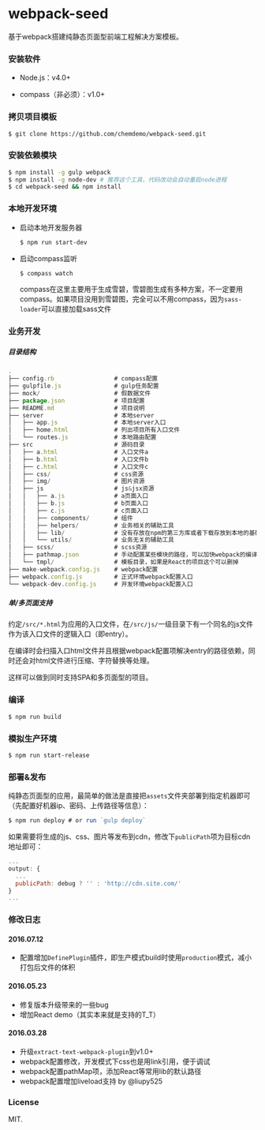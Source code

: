 # webpack-seed

基于webpack搭建纯静态页面型前端工程解决方案模板。


### 安装软件

- Node.js：v4.0+

- compass（非必须）：v1.0+


### 拷贝项目模板

``` bash
$ git clone https://github.com/chemdemo/webpack-seed.git
```


### 安装依赖模块

``` bash
$ npm install -g gulp webpack
$ npm install -g node-dev # 推荐这个工具，代码改动会自动重启node进程
$ cd webpack-seed && npm install
```

### 本地开发环境

- 启动本地开发服务器

    ``` bash
    $ npm run start-dev
    ```

- 启动compass监听

    ``` bash
    $ compass watch
    ```
    compass在这里主要用于生成雪碧，雪碧图生成有多种方案，不一定要用compass。如果项目没用到雪碧图，完全可以不用compass，因为`sass-loader`可以直接加载sass文件

### 业务开发

##### 目录结构

``` js
.
├── config.rb                 # compass配置
├── gulpfile.js               # gulp任务配置
├── mock/                     # 假数据文件
├── package.json              # 项目配置
├── README.md                 # 项目说明
├── server                    # 本地server
│   ├── app.js                # 本地server入口
│   ├── home.html             # 列出项目所有入口文件
│   └── routes.js             # 本地路由配置
├── src                       # 源码目录
│   ├── a.html                # 入口文件a
│   ├── b.html                # 入口文件b
│   ├── c.html                # 入口文件c
│   ├── css/                  # css资源
│   ├── img/                  # 图片资源
│   ├── js                    # js&jsx资源
│   │   ├── a.js              # a页面入口
│   │   ├── b.js              # b页面入口
│   │   ├── c.js              # c页面入口
│   │   ├── components/       # 组件
│   │   ├── helpers/          # 业务相关的辅助工具
│   │   ├── lib/              # 没有存放在npm的第三方库或者下载存放到本地的基础库，如jQuery、Zepto、React等
│   │   └── utils/            # 业务无关的辅助工具
│   ├── scss/                 # scss资源
│   ├── pathmap.json          # 手动配置某些模块的路径，可以加快webpack的编译速度
│   └── tmpl/                 # 模板目录，如果是React的项目这个可以删掉
├── make-webpack.config.js    # webpack配置
├── webpack.config.js         # 正式环境webpack配置入口
└── webpack-dev.config.js     # 开发环境webpack配置入口
```

##### 单/多页面支持

约定`/src/*.html`为应用的入口文件，在`/src/js/`一级目录下有一个同名的js文件作为该入口文件的逻辑入口（即entry）。

在编译时会扫描入口html文件并且根据webpack配置项解决entry的路径依赖，同时还会对html文件进行压缩、字符替换等处理。

这样可以做到同时支持SPA和多页面型的项目。

### 编译

``` bash
$ npm run build
```

### 模拟生产环境

``` bash
$ npm run start-release
```

### 部署&发布

纯静态页面型的应用，最简单的做法是直接把`assets`文件夹部署到指定机器即可（先配置好机器ip、密码、上传路径等信息）：

``` js
$ npm run deploy # or run `gulp deploy`
```

如果需要将生成的js、css、图片等发布到cdn，修改下`publicPath`项为目标cdn地址即可：

``` js
...
output: {
  ...
  publicPath: debug ? '' : 'http://cdn.site.com/'
}
...
```

### 修改日志

#### 2016.07.12

- 配置增加`DefinePlugin`插件，即生产模式build时使用`production`模式，减小打包后文件的体积


#### 2016.05.23

- 修复版本升级带来的一些bug
- 增加React demo（其实本来就是支持的T_T）


#### 2016.03.28

- 升级`extract-text-webpack-plugin`到v1.0+
- webpack配置修改，开发模式下css也是用link引用，便于调试
- webpack配置pathMap项，添加React等常用lib的默认路径
- webpack配置增加liveload支持 by @liupy525

### License

MIT.
